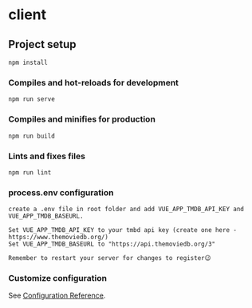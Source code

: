 # client

## Project setup
```
npm install
```

### Compiles and hot-reloads for development
```
npm run serve
```

### Compiles and minifies for production
```
npm run build
```

### Lints and fixes files
```
npm run lint
```
### process.env configuration
```
create a .env file in root folder and add VUE_APP_TMDB_API_KEY and VUE_APP_TMDB_BASEURL.

Set VUE_APP_TMDB_API_KEY to your tmbd api key (create one here - https://www.themoviedb.org/)
Set VUE_APP_TMDB_BASEURL to "https://api.themoviedb.org/3"

Remember to restart your server for changes to register😉
```

### Customize configuration
See [Configuration Reference](https://cli.vuejs.org/config/).
